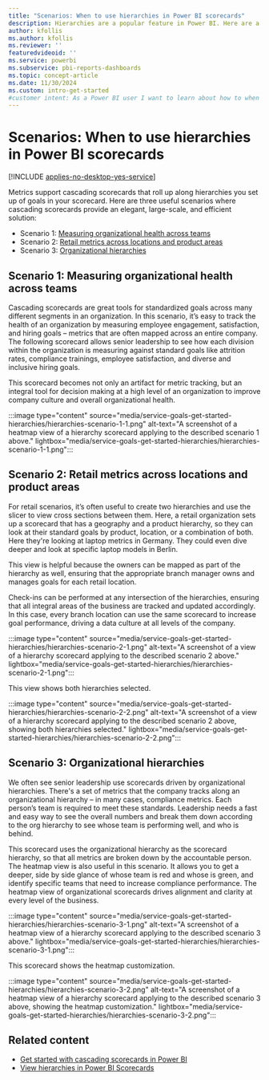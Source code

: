 ```yaml
---
title: "Scenarios: When to use hierarchies in Power BI scorecards"
description: Hierarchies are a popular feature in Power BI. Here are a few useful scenarios to help you get started in your organization.
author: kfollis
ms.author: kfollis
ms.reviewer: ''
featuredvideoid: ''
ms.service: powerbi
ms.subservice: pbi-reports-dashboards
ms.topic: concept-article
ms.date: 11/30/2024
ms.custom: intro-get-started
#customer intent: As a Power BI user I want to learn about how to when I should use hierarchies in Power BI scorecards.
---
```


# Scenarios: When to use hierarchies in Power BI scorecards

[!INCLUDE [applies-no-desktop-yes-service](../includes/applies-no-desktop-yes-service.md)]

Metrics support cascading scorecards that roll up along hierarchies you set up of goals in your scorecard. Here are three useful scenarios where cascading scorecards provide an elegant, large-scale, and efficient solution:

- Scenario 1: [Measuring organizational health across teams](#scenario-1-measuring-organizational-health-across-teams)
- Scenario 2: [Retail metrics across locations and product areas](#scenario-2-retail-metrics-across-locations-and-product-areas)
- Scenario 3: [Organizational hierarchies](#scenario-3-organizational-hierarchies)

## Scenario 1: Measuring organizational health across teams

Cascading scorecards are great tools for standardized goals across many different segments in an organization. In this scenario, it’s easy to track the health of an organization by measuring employee engagement, satisfaction, and hiring goals – metrics that are often mapped across an entire company. The following scorecard allows senior leadership to see how each division within the organization is measuring against standard goals like attrition rates, compliance trainings, employee satisfaction, and diverse and inclusive hiring goals.

This scorecard becomes not only an artifact for metric tracking, but an integral tool for decision making at a high level of an organization to improve company culture and overall organizational health.

:::image type="content" source="media/service-goals-get-started-hierarchies/hierarchies-scenario-1-1.png" alt-text="A screenshot of a heatmap view of a hierarchy scorecard applying to the described scenario 1 above." lightbox="media/service-goals-get-started-hierarchies/hierarchies-scenario-1-1.png":::

## Scenario 2: Retail metrics across locations and product areas

For retail scenarios, it’s often useful to create two hierarchies and use the slicer to view cross sections between them.  Here, a retail organization sets up a scorecard that has a geography and a product hierarchy, so they can look at their standard goals by product, location, or a combination of both. Here they're looking at laptop metrics in Germany. They could even dive deeper and look at specific laptop models in Berlin.

This view is helpful because the owners can be mapped as part of the hierarchy as well, ensuring that the appropriate branch manager owns and manages goals for each retail location.

Check-ins can be performed at any intersection of the hierarchies, ensuring that all integral areas of the business are tracked and updated accordingly. In this case, every branch location can use the same scorecard to increase goal performance, driving a data culture at all levels of the company.

:::image type="content" source="media/service-goals-get-started-hierarchies/hierarchies-scenario-2-1.png" alt-text="A screenshot of a view of a hierarchy scorecard applying to the described scenario 2 above." lightbox="media/service-goals-get-started-hierarchies/hierarchies-scenario-2-1.png":::

This view shows both hierarchies selected.

:::image type="content" source="media/service-goals-get-started-hierarchies/hierarchies-scenario-2-2.png" alt-text="A screenshot of a view of a hierarchy scorecard applying to the described scenario 2 above, showing both hierarchies selected." lightbox="media/service-goals-get-started-hierarchies/hierarchies-scenario-2-2.png":::

## Scenario 3: Organizational hierarchies

We often see senior leadership use scorecards driven by organizational hierarchies. There's a set of metrics that the company tracks along an organizational hierarchy – in many cases, compliance metrics.  Each person’s team is required to meet these standards. Leadership needs a fast and easy way to see the overall numbers and break them down according to the org hierarchy to see whose team is performing well, and who is behind.

This scorecard uses the organizational hierarchy as the scorecard hierarchy, so that all metrics are broken down by the accountable person.  The heatmap view is also useful in this scenario. It allows you to get a deeper, side by side glance of whose team is red and whose is green, and identify specific teams that need to increase compliance performance.  The heatmap view of organizational scorecards drives alignment and clarity at every level of the business.

:::image type="content" source="media/service-goals-get-started-hierarchies/hierarchies-scenario-3-1.png" alt-text="A screenshot of a heatmap view of a hierarchy scorecard applying to the described scenario 3 above." lightbox="media/service-goals-get-started-hierarchies/hierarchies-scenario-3-1.png":::

This scorecard shows the heatmap customization.

:::image type="content" source="media/service-goals-get-started-hierarchies/hierarchies-scenario-3-2.png" alt-text="A screenshot of a heatmap view of a hierarchy scorecard applying to the described scenario 3 above, showing the heatmap customization." lightbox="media/service-goals-get-started-hierarchies/hierarchies-scenario-3-2.png":::

## Related content

- [Get started with cascading scorecards in Power BI](service-goals-get-started-hierarchies.md)
- [View hierarchies in Power BI Scorecards](service-goals-view-hierarchies.md)
